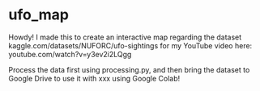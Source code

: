 # ufo_map

Howdy! I made this to create an interactive map regarding the dataset kaggle.com/datasets/NUFORC/ufo-sightings for my YouTube video here: youtube.com/watch?v=y3ev2i2LQgg

Process the data first using processing.py, and then bring the dataset to Google Drive to use it with xxx using Google Colab! 
